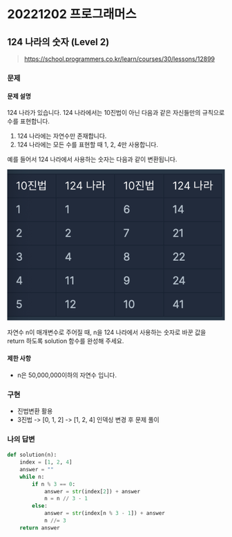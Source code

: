 # 20221202 프로그래머스

## 124 나라의 숫자 (Level 2)
> https://school.programmers.co.kr/learn/courses/30/lessons/12899

### 문제
#### 문제 설명
124 나라가 있습니다. 124 나라에서는 10진법이 아닌 다음과 같은 자신들만의 규칙으로 수를 표현합니다. 

1. 124 나라에는 자연수만 존재합니다.
2. 124 나라에는 모든 수를 표현할 때 1, 2, 4만 사용합니다.

예를 들어서 124 나라에서 사용하는 숫자는 다음과 같이 변환됩니다.

![](image/124나라의숫자.png)

자연수 n이 매개변수로 주어질 때, n을 124 나라에서 사용하는 숫자로 바꾼 값을 return 하도록 solution 함수를 완성해 주세요.

#### 제한 사항
- n은 50,000,000이하의 자연수 입니다.

### 구현
- 진법변환 활용
- 3진법 -> [0, 1, 2] -> [1, 2, 4] 인덱싱 변경 후 문제 풀이

### 나의 답변
```python
def solution(n):
    index = [1, 2, 4]
    answer = ""
    while n:
        if n % 3 == 0:
            answer = str(index[2]) + answer
            n = n // 3 - 1
        else:
            answer = str(index[n % 3 - 1]) + answer
            n //= 3
    return answer
```